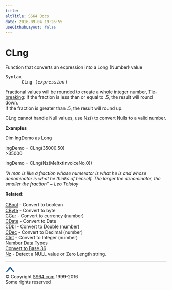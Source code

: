```yaml
---
title:
altTitle: SS64 Docs
date: 2016-09-04 19:26:55
useGithubLayout: false
---
```

<!-- #BeginLibraryItem "/Library/head_access.lbi" --><!-- #EndLibraryItem --><h1>CLng</h1>
<p> Function that converts an expression into  a Long (Number) value </p>
<pre>Syntax
      CLng (<i>expression</i>)</pre>
<p> Fractional values will be rounded to create a whole integer number, <a href="http://en.wikipedia.org/wiki/Rounding#Tie-breaking">Tie-breaking</a>: If the fraction is less than or equal to .5, the result will round down.<br>
If the fraction is greater than .5, the result will round up.</p>
<p>CLng cannot handle Null values, use Nz() to convert Nulls to a valid number.</p>
<p><b>Examples</b></p>
<p class="code">Dim lngDemo as Long </p>
<p class="code">lngDemo = CLng(35000.50)<br>
&gt;35000</p>
<p class="code">lngDemo = CLng(Nz(Me!txtInvoiceNo,0))</p>
<p class="quote"><i>“A man is like a fraction whose numerator is what he is and whose denominator is what he thinks of himself. The larger the denominator, the smaller the fraction” ~  Leo Tolstoy</i></p>
<p><b>Related:</b><br>
<br>
<a href="cbool.html">CBool</a> - Convert to boolean <a href="cbyte.html"><br>
CByte</a> - Convert to byte <a href="ccur.html"><br>
CCur</a> - Convert to currency (number) <a href="cdate.html"><br>
CDate</a> - Convert to Date <a href="cdbl.html"><br>
CDbl</a> - Convert to Double (number) <a href="cdec.html"><br>
CDec</a> - Convert to Decimal (number) <a href="chr.html"><br>
</a><a href="cint.html">CInt</a> - Convert to Integer (number) <br>
<a href="syntax-datatypes.html">Number Data Types</a><br>
<a href="../convert.html">Convert to Base 36</a><br>
<a href="nz.html">Nz</a> - Detect a NULL value or Zero Length string.</p><!-- #BeginLibraryItem "/Library/foot_access.lbi" --><p>
<!-- access -->

<hr>
<div id="bl" class="footer"><a href="clng.html#"><img src="../images/top.png" width="30" height="22" alt="Back to the Top"></a></div>
<div id="br" class="footer, tagline">© Copyright <a href="http://ss64.com/">SS64.com</a> 1999-2016<br>
Some rights reserved</div><!-- #EndLibraryItem -->

